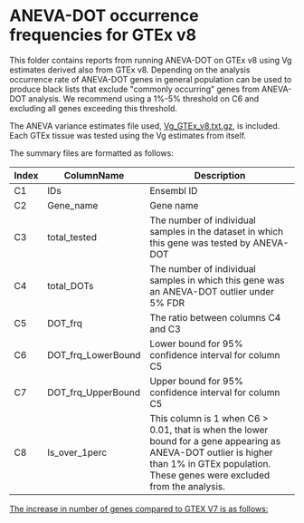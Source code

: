 # ANEVA-DOT occurrence frequencies for GTEx v8
This folder contains reports from running ANEVA-DOT on GTEx v8 using Vg estimates derived also from GTEx v8. Depending on the analysis occurrence rate of ANEVA-DOT genes in general population can be used to produce black lists that exclude "commonly occurring" genes from ANEVA-DOT analysis. We recommend using a 1%-5% threshold on C6 and excluding all genes exceeding this threshold. 

The ANEVA variance estimates file used, [Vg_GTEx_v8.txt.gz](https://github.com/PejLab/Datasets/blob/master/ANEVA_DOT_frequencies/ANEVA_DOT_frequencies_gtex_v8/Vg_GTEx_v8.txt.gz), is included. Each GTEx tissue was tested using the Vg estimates from itself.

The summary files are formatted as follows:

|Index | ColumnName | Description |
|- | - | - |
|C1 | IDs | Ensembl ID|
C2 | Gene_name | Gene name|
C3 | total_tested | The number of individual samples in the dataset in which this gene was tested by ANEVA-DOT|
C4 | total_DOTs | The number of individual samples in which this gene was an ANEVA-DOT outlier under 5% FDR|
C5 | DOT_frq | The ratio between columns C4 and C3|
C6 | DOT_frq_LowerBound | Lower bound for 95% confidence interval for column C5 |
C7 | DOT_frq_UpperBound | Upper bound for 95% confidence interval for column C5 |
C8 | Is_over_1perc | This column is 1 when C6 > 0.01, that is when the lower bound for a gene appearing as ANEVA-DOT outlier is higher than 1% in GTEx population. These genes were excluded from the analysis.|

[The increase in number of genes compared to GTEX V7 is as follows:](gene_numbers.png)



